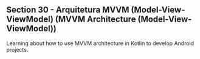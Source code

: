 ## Section 30 - Arquitetura MVVM (Model-View-ViewModel) (MVVM Architecture (Model-View-ViewModel))

Learning about how to use MVVM architecture in Kotlin to develop Android projects.